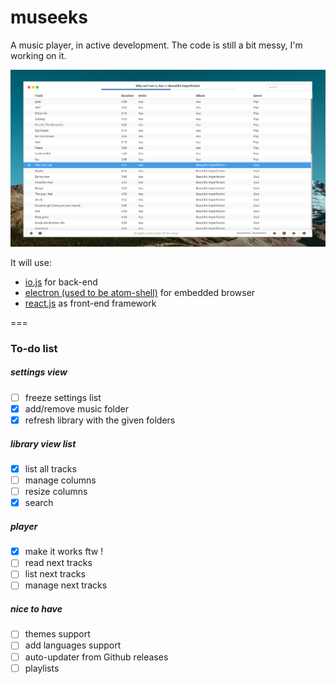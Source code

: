 # museeks
A music player, in active development. The code is still a bit messy, I'm working on it.

![Screenshot](screenshot.png)

It will use:
* [io.js](http://iojs.org/) for back-end
* [electron (used to be atom-shell)](https://github.com/atom/atom-shell/) for embedded browser
* [react.js](https://facebook.github.io/react/) as front-end framework

===
### To-do list
##### settings view
- [ ] freeze settings list
- [x] add/remove music folder
- [x] refresh library with the given folders

##### library view list
- [x] list all tracks
- [ ] manage columns
- [ ] resize columns
- [x] search

##### player
- [x] make it works ftw !
- [ ] read next tracks
- [ ] list next tracks
- [ ] manage next tracks

##### nice to have
- [ ] themes support
- [ ] add languages support
- [ ] auto-updater from Github releases
- [ ] playlists

